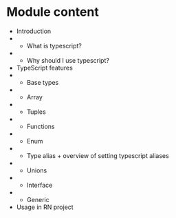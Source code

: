 # Module content

- Introduction​
- - What is typescript?
- - Why should I use typescript?
- TypeScript features
- - Base types
- - Array
- - Tuples
- - Functions
- - Enum
- - Type alias + overview of setting typescript aliases
- - Unions
- - Interface
- - Generic
- Usage in RN project
